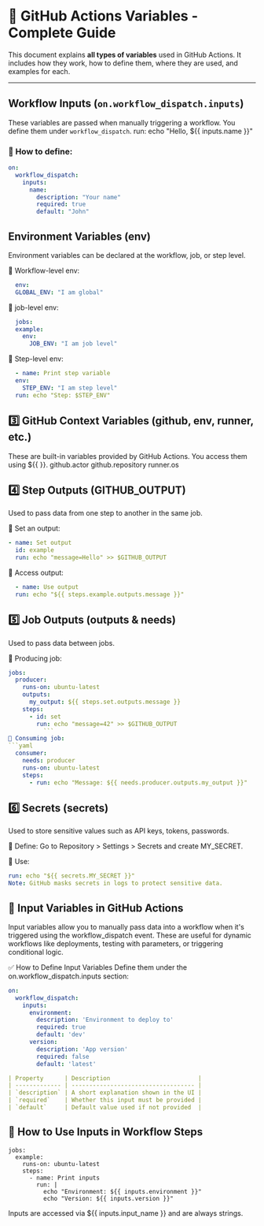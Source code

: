 # 🔧 GitHub Actions Variables - Complete Guide

This document explains **all types of variables** used in GitHub Actions. It includes how they work, how to define them, where they are used, and examples for each.

---

##  Workflow Inputs (`on.workflow_dispatch.inputs`)

These variables are passed when manually triggering a workflow. You define them under `workflow_dispatch`.
  run: echo "Hello, ${{ inputs.name }}"


### 🔹 How to define:
```yaml
on:
  workflow_dispatch:
    inputs:
      name:
        description: "Your name"
        required: true
        default: "John"
```

## Environment Variables (env)
Environment variables can be declared at the workflow, job, or step level.

🔹 Workflow-level env:
```yaml
  env:
  GLOBAL_ENV: "I am global"
```
🔹 job-level env:
```yaml
  jobs:
  example:
    env:
      JOB_ENV: "I am job level"
```
        
🔹 Step-level env:
```yaml
  - name: Print step variable
  env:
    STEP_ENV: "I am step level"
  run: echo "Step: $STEP_ENV"
```
## 3️⃣ GitHub Context Variables (github, env, runner, etc.)
These are built-in variables provided by GitHub Actions. You access them using ${{ }}.
    github.actor
    github.repository
    runner.os

## 4️⃣ Step Outputs (GITHUB_OUTPUT)
Used to pass data from one step to another in the same job.

🔹 Set an output:
```yaml
- name: Set output
  id: example
  run: echo "message=Hello" >> $GITHUB_OUTPUT
 ```
🔹 Access output:
```yaml
  - name: Use output
  run: echo "${{ steps.example.outputs.message }}"
```
## 5️⃣ Job Outputs (outputs & needs)
Used to pass data between jobs.

🔹 Producing job:
```yaml
jobs:
  producer:
    runs-on: ubuntu-latest
    outputs:
      my_output: ${{ steps.set.outputs.message }}
    steps:
      - id: set
        run: echo "message=42" >> $GITHUB_OUTPUT
          ```
🔹 Consuming job:
```yaml
  consumer:
    needs: producer
    runs-on: ubuntu-latest
    steps:
      - run: echo "Message: ${{ needs.producer.outputs.my_output }}"
```
## 6️⃣ Secrets (secrets)
Used to store sensitive values such as API keys, tokens, passwords.

🔹 Define:
Go to Repository > Settings > Secrets and create MY_SECRET.

🔹 Use:
```yaml
run: echo "${{ secrets.MY_SECRET }}"
Note: GitHub masks secrets in logs to protect sensitive data.
```

## 🔹 Input Variables in GitHub Actions
Input variables allow you to manually pass data into a workflow when it's triggered using the workflow_dispatch event. These are useful for dynamic workflows like deployments, testing with parameters, or triggering conditional logic.


✅ How to Define Input Variables
Define them under the on.workflow_dispatch.inputs section:

```yaml
on:
  workflow_dispatch:
    inputs:
      environment:
        description: 'Environment to deploy to'
        required: true
        default: 'dev'
      version:
        description: 'App version'
        required: false
        default: 'latest'
```
```yaml
| Property      | Description                         |
| ------------- | ----------------------------------- |
| `description` | A short explanation shown in the UI |
| `required`    | Whether this input must be provided |
| `default`     | Default value used if not provided  |

```

## 🚀 How to Use Inputs in Workflow Steps
```
jobs:
  example:
    runs-on: ubuntu-latest
    steps:
      - name: Print inputs
        run: |
          echo "Environment: ${{ inputs.environment }}"
          echo "Version: ${{ inputs.version }}"
```

Inputs are accessed via ${{ inputs.input_name }} and are always strings.
